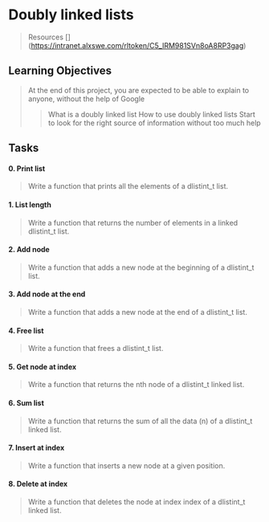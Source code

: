 # Doubly linked lists
> Resources
[] (https://intranet.alxswe.com/rltoken/C5_IRM981SVn8oA8RP3gag)

## Learning Objectives
> At the end of this project, you are expected to be able to explain to anyone, without the help of Google
>> What is a doubly linked list
How to use doubly linked lists
Start to look for the right source of information without too much help

## Tasks

#### 0. Print list
> Write a function that prints all the elements of a dlistint_t list.

#### 1. List length 
> Write a function that returns the number of elements in a linked dlistint_t list.

#### 2. Add node
> Write a function that adds a new node at the beginning of a dlistint_t list.

#### 3. Add node at the end
> Write a function that adds a new node at the end of a dlistint_t list.

#### 4. Free list
> Write a function that frees a dlistint_t list.

#### 5. Get node at index
> Write a function that returns the nth node of a dlistint_t linked list.

#### 6. Sum list
> Write a function that returns the sum of all the data (n) of a dlistint_t linked list.

#### 7. Insert at index
> Write a function that inserts a new node at a given position.

#### 8. Delete at index
> Write a function that deletes the node at index index of a dlistint_t linked list.



